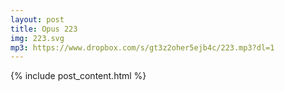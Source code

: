 ```yaml
---
layout: post
title: Opus 223
img: 223.svg
mp3: https://www.dropbox.com/s/gt3z2oher5ejb4c/223.mp3?dl=1
---
```


{% include post_content.html %}
